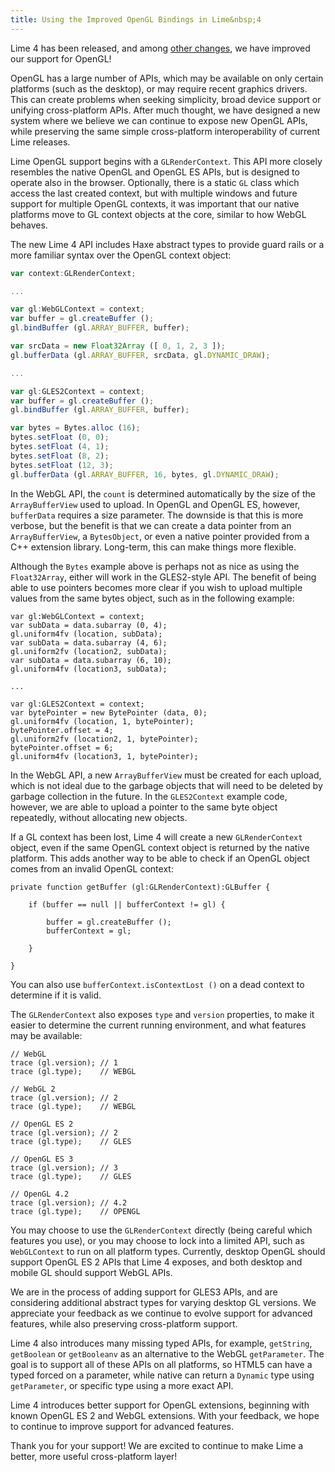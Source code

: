 ```yaml
---
title: Using the Improved OpenGL Bindings in Lime&nbsp;4
---
```


Lime 4 has been released, and among [other changes](https://github.com/openfl/lime/blob/develop/CHANGELOG.md#400-03152017), we have improved our support for OpenGL!

OpenGL has a large number of APIs, which may be available on only certain platforms (such as the desktop), or may require recent graphics drivers. This can create problems when seeking simplicity, broad device support or unifying cross-platform APIs. After much thought, we have designed a new system where we believe we can continue to expose new OpenGL APIs, while preserving the same simple cross-platform interoperability of current Lime releases.

Lime OpenGL support begins with a `GLRenderContext`. This API more closely resembles the native OpenGL and OpenGL ES APIs, but is designed to operate also in the browser. Optionally, there is a static `GL` class which access the last created context, but with multiple windows and future support for multiple OpenGL contexts, it was important that our native platforms move to GL context objects at the core, similar to how WebGL behaves.

The new Lime 4 API includes Haxe abstract types to provide guard rails or a more familiar syntax over the OpenGL context object:

```ts
var context:GLRenderContext;

...

var gl:WebGLContext = context;
var buffer = gl.createBuffer ();
gl.bindBuffer (gl.ARRAY_BUFFER, buffer);

var srcData = new Float32Array ([ 0, 1, 2, 3 ]);
gl.bufferData (gl.ARRAY_BUFFER, srcData, gl.DYNAMIC_DRAW);

...

var gl:GLES2Context = context;
var buffer = gl.createBuffer ();
gl.bindBuffer (gl.ARRAY_BUFFER, buffer);

var bytes = Bytes.alloc (16);
bytes.setFloat (0, 0);
bytes.setFloat (4, 1);
bytes.setFloat (8, 2);
bytes.setFloat (12, 3);
gl.bufferData (gl.ARRAY_BUFFER, 16, bytes, gl.DYNAMIC_DRAW);
```

In the WebGL API, the `count` is determined automatically by the size of the `ArrayBufferView` used to upload. In OpenGL and OpenGL ES, however, `bufferData` requires a size parameter. The downside is that this is more verbose, but the benefit is that we can create a data pointer from an `ArrayBufferView`, a `BytesObject`, or even a native pointer provided from a C++ extension library. Long-term, this can make things more flexible.

Although the `Bytes` example above is perhaps not as nice as using the `Float32Array`, either will work in the GLES2-style API. The benefit of being able to use pointers becomes more clear if you wish to upload multiple values from the same bytes object, such as in the following example:

```as3
var gl:WebGLContext = context;
var subData = data.subarray (0, 4);
gl.uniform4fv (location, subData);
var subData = data.subarray (4, 6);
gl.uniform2fv (location2, subData);
var subData = data.subarray (6, 10);
gl.uniform4fv (location3, subData);

...

var gl:GLES2Context = context;
var bytePointer = new BytePointer (data, 0);
gl.uniform4fv (location, 1, bytePointer);
bytePointer.offset = 4;
gl.uniform2fv (location2, 1, bytePointer);
bytePointer.offset = 6;
gl.uniform4fv (location3, 1, bytePointer);
```

In the WebGL API, a new `ArrayBufferView` must be created for each upload, which is not ideal due to the garbage objects that will need to be deleted by garbage collection in the future. In the `GLES2Context` example code, however, we are able to upload a pointer to the same byte object repeatedly, without allocating new objects.

If a GL context has been lost, Lime 4 will create a new `GLRenderContext` object, even if the same OpenGL context object is returned by the native platform. This adds another way to be able to check if an OpenGL object comes from an invalid OpenGL context:

```as3
private function getBuffer (gl:GLRenderContext):GLBuffer {
	
	if (buffer == null || bufferContext != gl) {
		
		buffer = gl.createBuffer ();
		bufferContext = gl;
		
	}
	
}
```

You can also use `bufferContext.isContextLost ()` on a dead context to determine if it is valid.

The `GLRenderContext` also exposes `type` and `version` properties, to make it easier to determine the current running environment, and what features may be available:

```as3
// WebGL
trace (gl.version); // 1
trace (gl.type);    // WEBGL

// WebGL 2
trace (gl.version); // 2
trace (gl.type);    // WEBGL

// OpenGL ES 2
trace (gl.version); // 2
trace (gl.type);    // GLES

// OpenGL ES 3
trace (gl.version); // 3
trace (gl.type);    // GLES

// OpenGL 4.2
trace (gl.version); // 4.2
trace (gl.type);    // OPENGL
```

You may choose to use the `GLRenderContext` directly (being careful which features you use), or you may choose to lock into a limited API, such as `WebGLContext` to run on all platform types. Currently, desktop OpenGL should support OpenGL ES 2 APIs that Lime 4 exposes, and both desktop and mobile GL should support WebGL APIs.

We are in the process of adding support for GLES3 APIs, and are considering additional abstract types for varying desktop GL versions. We appreciate your feedback as we continue to evolve support for advanced features, while also preserving cross-platform support.

Lime 4 also introduces many missing typed APIs, for example, `getString`, `getBoolean` or `getBooleanv` as an alternative to the WebGL `getParameter`. The goal is to support all of these APIs on all platforms, so HTML5 can have a typed forced on a parameter, while native can return a `Dynamic` type using `getParameter`, or specific type using a more exact API.

Lime 4 introduces better support for OpenGL extensions, beginning with known OpenGL ES 2 and WebGL extensions. With your feedback, we hope to continue to improve support for advanced features.

Thank you for your support! We are excited to continue to make Lime a better, more useful cross-platform layer!
